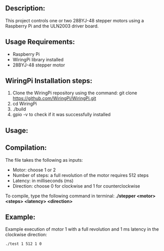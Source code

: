 ## Description:
This project controls one or two 28BYJ-48 stepper motors using a Raspberry Pi and the ULN2003 driver board.

## Usage Requirements:
- Raspberry Pi 
- WiringPi library installed
- 28BYJ-48 stepper motor

## WiringPi Installation steps:
1. Clone the WiringPi repository using the command: git clone https://github.com/WiringPi/WiringPi.git
2. cd WiringPi
3. ./build
4. gpio -v to check if it was successfully installed

## Usage:

## Compilation:
The file takes the following as inputs:
- Motor: choose 1 or 2 
- Number of steps: a full revolution of the motor requires 512 steps
- Latency: in milliseconds (ms)
- Direction: choose 0 for clockwise and 1 for counterclockwise


To compile, type the following command in terminal: **./stepper &lt;motor&gt; &lt;steps&gt; &lt;latency&gt; &lt;direction&gt;**


## Example:
Example execution of motor 1 with a full revolution and 1 ms latency in the clockwise direction:

` ./test 1 512 1 0 `

